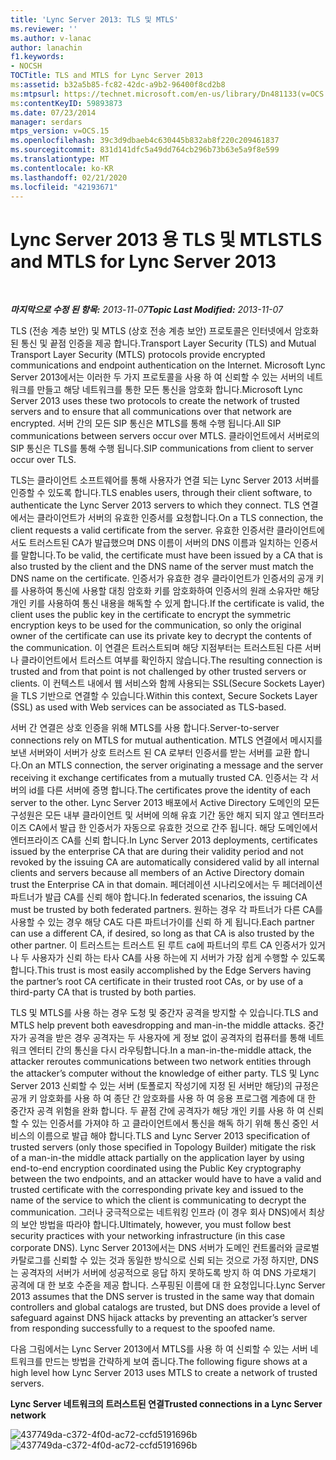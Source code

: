 ```yaml
---
title: 'Lync Server 2013: TLS 및 MTLS'
ms.reviewer: ''
ms.author: v-lanac
author: lanachin
f1.keywords:
- NOCSH
TOCTitle: TLS and MTLS for Lync Server 2013
ms:assetid: b32a5b85-fc82-42dc-a9b2-96400f8cd2b8
ms:mtpsurl: https://technet.microsoft.com/en-us/library/Dn481133(v=OCS.15)
ms:contentKeyID: 59893873
ms.date: 07/23/2014
manager: serdars
mtps_version: v=OCS.15
ms.openlocfilehash: 39c3d9dbaeb4c630445b832ab8f220c209461837
ms.sourcegitcommit: 831d141dfc5a49dd764cb296b73b63e5a9f8e599
ms.translationtype: MT
ms.contentlocale: ko-KR
ms.lasthandoff: 02/21/2020
ms.locfileid: "42193671"
---
```

<div data-xmlns="http://www.w3.org/1999/xhtml">

<div class="topic" data-xmlns="http://www.w3.org/1999/xhtml" data-msxsl="urn:schemas-microsoft-com:xslt" data-cs="https://msdn.microsoft.com/">

<div data-asp="https://msdn2.microsoft.com/asp">

# <a name="tls-and-mtls-for-lync-server-2013"></a><span data-ttu-id="a4551-102">Lync Server 2013 용 TLS 및 MTLS</span><span class="sxs-lookup"><span data-stu-id="a4551-102">TLS and MTLS for Lync Server 2013</span></span>

</div>

<div id="mainSection">

<div id="mainBody">

<span> </span>

<span data-ttu-id="a4551-103">_**마지막으로 수정 된 항목:** 2013-11-07_</span><span class="sxs-lookup"><span data-stu-id="a4551-103">_**Topic Last Modified:** 2013-11-07_</span></span>

<span data-ttu-id="a4551-104">TLS (전송 계층 보안) 및 MTLS (상호 전송 계층 보안) 프로토콜은 인터넷에서 암호화 된 통신 및 끝점 인증을 제공 합니다.</span><span class="sxs-lookup"><span data-stu-id="a4551-104">Transport Layer Security (TLS) and Mutual Transport Layer Security (MTLS) protocols provide encrypted communications and endpoint authentication on the Internet.</span></span> <span data-ttu-id="a4551-105">Microsoft Lync Server 2013에서는 이러한 두 가지 프로토콜을 사용 하 여 신뢰할 수 있는 서버의 네트워크를 만들고 해당 네트워크를 통한 모든 통신을 암호화 합니다.</span><span class="sxs-lookup"><span data-stu-id="a4551-105">Microsoft Lync Server 2013 uses these two protocols to create the network of trusted servers and to ensure that all communications over that network are encrypted.</span></span> <span data-ttu-id="a4551-106">서버 간의 모든 SIP 통신은 MTLS를 통해 수행 됩니다.</span><span class="sxs-lookup"><span data-stu-id="a4551-106">All SIP communications between servers occur over MTLS.</span></span> <span data-ttu-id="a4551-107">클라이언트에서 서버로의 SIP 통신은 TLS를 통해 수행 됩니다.</span><span class="sxs-lookup"><span data-stu-id="a4551-107">SIP communications from client to server occur over TLS.</span></span>

<span data-ttu-id="a4551-108">TLS는 클라이언트 소프트웨어를 통해 사용자가 연결 되는 Lync Server 2013 서버를 인증할 수 있도록 합니다.</span><span class="sxs-lookup"><span data-stu-id="a4551-108">TLS enables users, through their client software, to authenticate the Lync Server 2013 servers to which they connect.</span></span> <span data-ttu-id="a4551-109">TLS 연결에서는 클라이언트가 서버의 유효한 인증서를 요청합니다.</span><span class="sxs-lookup"><span data-stu-id="a4551-109">On a TLS connection, the client requests a valid certificate from the server.</span></span> <span data-ttu-id="a4551-110">유효한 인증서란 클라이언트에서도 트러스트된 CA가 발급했으며 DNS 이름이 서버의 DNS 이름과 일치하는 인증서를 말합니다.</span><span class="sxs-lookup"><span data-stu-id="a4551-110">To be valid, the certificate must have been issued by a CA that is also trusted by the client and the DNS name of the server must match the DNS name on the certificate.</span></span> <span data-ttu-id="a4551-111">인증서가 유효한 경우 클라이언트가 인증서의 공개 키를 사용하여 통신에 사용할 대칭 암호화 키를 암호화하여 인증서의 원래 소유자만 해당 개인 키를 사용하여 통신 내용을 해독할 수 있게 합니다.</span><span class="sxs-lookup"><span data-stu-id="a4551-111">If the certificate is valid, the client uses the public key in the certificate to encrypt the symmetric encryption keys to be used for the communication, so only the original owner of the certificate can use its private key to decrypt the contents of the communication.</span></span> <span data-ttu-id="a4551-112">이 연결은 트러스트되며 해당 지점부터는 트러스트된 다른 서버나 클라이언트에서 트러스트 여부를 확인하지 않습니다.</span><span class="sxs-lookup"><span data-stu-id="a4551-112">The resulting connection is trusted and from that point is not challenged by other trusted servers or clients.</span></span> <span data-ttu-id="a4551-113">이 컨텍스트 내에서 웹 서비스와 함께 사용되는 SSL(Secure Sockets Layer)을 TLS 기반으로 연결할 수 있습니다.</span><span class="sxs-lookup"><span data-stu-id="a4551-113">Within this context, Secure Sockets Layer (SSL) as used with Web services can be associated as TLS-based.</span></span>

<span data-ttu-id="a4551-114">서버 간 연결은 상호 인증을 위해 MTLS를 사용 합니다.</span><span class="sxs-lookup"><span data-stu-id="a4551-114">Server-to-server connections rely on MTLS for mutual authentication.</span></span> <span data-ttu-id="a4551-115">MTLS 연결에서 메시지를 보낸 서버와이 서버가 상호 트러스트 된 CA 로부터 인증서를 받는 서버를 교환 합니다.</span><span class="sxs-lookup"><span data-stu-id="a4551-115">On an MTLS connection, the server originating a message and the server receiving it exchange certificates from a mutually trusted CA.</span></span> <span data-ttu-id="a4551-116">인증서는 각 서버의 id를 다른 서버에 증명 합니다.</span><span class="sxs-lookup"><span data-stu-id="a4551-116">The certificates prove the identity of each server to the other.</span></span> <span data-ttu-id="a4551-117">Lync Server 2013 배포에서 Active Directory 도메인의 모든 구성원은 모든 내부 클라이언트 및 서버에 의해 유효 기간 동안 해지 되지 않고 엔터프라이즈 CA에서 발급 한 인증서가 자동으로 유효한 것으로 간주 됩니다. 해당 도메인에서 엔터프라이즈 CA를 신뢰 합니다.</span><span class="sxs-lookup"><span data-stu-id="a4551-117">In Lync Server 2013 deployments, certificates issued by the enterprise CA that are during their validity period and not revoked by the issuing CA are automatically considered valid by all internal clients and servers because all members of an Active Directory domain trust the Enterprise CA in that domain.</span></span> <span data-ttu-id="a4551-118">페더레이션 시나리오에서는 두 페더레이션 파트너가 발급 CA를 신뢰 해야 합니다.</span><span class="sxs-lookup"><span data-stu-id="a4551-118">In federated scenarios, the issuing CA must be trusted by both federated partners.</span></span> <span data-ttu-id="a4551-119">원하는 경우 각 파트너가 다른 CA를 사용할 수 있는 경우 해당 CA도 다른 파트너가이를 신뢰 하 게 됩니다.</span><span class="sxs-lookup"><span data-stu-id="a4551-119">Each partner can use a different CA, if desired, so long as that CA is also trusted by the other partner.</span></span> <span data-ttu-id="a4551-120">이 트러스트는 트러스트 된 루트 ca에 파트너의 루트 CA 인증서가 있거나 두 사용자가 신뢰 하는 타사 CA를 사용 하는에 지 서버가 가장 쉽게 수행할 수 있도록 합니다.</span><span class="sxs-lookup"><span data-stu-id="a4551-120">This trust is most easily accomplished by the Edge Servers having the partner’s root CA certificate in their trusted root CAs, or by use of a third-party CA that is trusted by both parties.</span></span>

<span data-ttu-id="a4551-121">TLS 및 MTLS를 사용 하는 경우 도청 및 중간자 공격을 방지할 수 있습니다.</span><span class="sxs-lookup"><span data-stu-id="a4551-121">TLS and MTLS help prevent both eavesdropping and man-in-the middle attacks.</span></span> <span data-ttu-id="a4551-122">중간자가 공격을 받은 경우 공격자는 두 사용자에 게 정보 없이 공격자의 컴퓨터를 통해 네트워크 엔터티 간의 통신을 다시 라우팅합니다.</span><span class="sxs-lookup"><span data-stu-id="a4551-122">In a man-in-the-middle attack, the attacker reroutes communications between two network entities through the attacker’s computer without the knowledge of either party.</span></span> <span data-ttu-id="a4551-123">TLS 및 Lync Server 2013 신뢰할 수 있는 서버 (토폴로지 작성기에 지정 된 서버만 해당)의 규정은 공개 키 암호화를 사용 하 여 종단 간 암호화를 사용 하 여 응용 프로그램 계층에 대 한 중간자 공격 위험을 완화 합니다. 두 끝점 간에 공격자가 해당 개인 키를 사용 하 여 신뢰할 수 있는 인증서를 가져야 하 고 클라이언트에서 통신을 해독 하기 위해 통신 중인 서비스의 이름으로 발급 해야 합니다.</span><span class="sxs-lookup"><span data-stu-id="a4551-123">TLS and Lync Server 2013 specification of trusted servers (only those specified in Topology Builder) mitigate the risk of a man-in-the middle attack partially on the application layer by using end-to-end encryption coordinated using the Public Key cryptography between the two endpoints, and an attacker would have to have a valid and trusted certificate with the corresponding private key and issued to the name of the service to which the client is communicating to decrypt the communication.</span></span> <span data-ttu-id="a4551-124">그러나 궁극적으로는 네트워킹 인프라 (이 경우 회사 DNS)에서 최상의 보안 방법을 따라야 합니다.</span><span class="sxs-lookup"><span data-stu-id="a4551-124">Ultimately, however, you must follow best security practices with your networking infrastructure (in this case corporate DNS).</span></span> <span data-ttu-id="a4551-125">Lync Server 2013에서는 DNS 서버가 도메인 컨트롤러와 글로벌 카탈로그를 신뢰할 수 있는 것과 동일한 방식으로 신뢰 되는 것으로 가정 하지만, DNS는 공격자의 서버가 서버에 성공적으로 응답 하지 못하도록 방지 하 여 DNS 가로채기 공격에 대 한 보호 수준을 제공 합니다. 스푸핑된 이름에 대 한 요청입니다.</span><span class="sxs-lookup"><span data-stu-id="a4551-125">Lync Server 2013 assumes that the DNS server is trusted in the same way that domain controllers and global catalogs are trusted, but DNS does provide a level of safeguard against DNS hijack attacks by preventing an attacker’s server from responding successfully to a request to the spoofed name.</span></span>

<span data-ttu-id="a4551-126">다음 그림에서는 Lync Server 2013에서 MTLS를 사용 하 여 신뢰할 수 있는 서버 네트워크를 만드는 방법을 간략하게 보여 줍니다.</span><span class="sxs-lookup"><span data-stu-id="a4551-126">The following figure shows at a high level how Lync Server 2013 uses MTLS to create a network of trusted servers.</span></span>

<span data-ttu-id="a4551-127">**Lync Server 네트워크의 트러스트된 연결**</span><span class="sxs-lookup"><span data-stu-id="a4551-127">**Trusted connections in a Lync Server network**</span></span>

<span data-ttu-id="a4551-128">![437749da-c372-4f0d-ac72-ccfd5191696b](images/Dn481133.437749da-c372-4f0d-ac72-ccfd5191696b(OCS.15).jpg "437749da-c372-4f0d-ac72-ccfd5191696b")</span><span class="sxs-lookup"><span data-stu-id="a4551-128">![437749da-c372-4f0d-ac72-ccfd5191696b](images/Dn481133.437749da-c372-4f0d-ac72-ccfd5191696b(OCS.15).jpg "437749da-c372-4f0d-ac72-ccfd5191696b")</span></span>

</div>

<span> </span>

</div>

</div>

</div>

